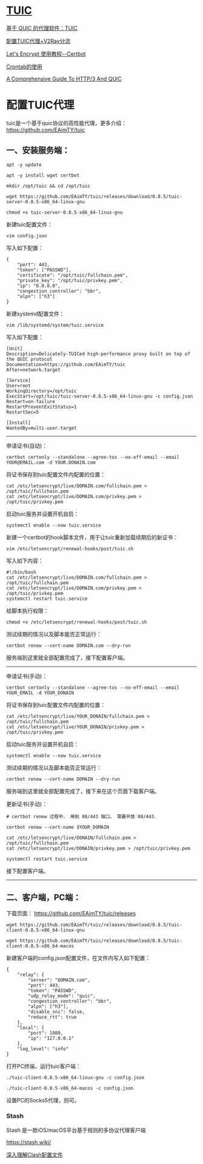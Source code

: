 
# [TUIC](https://github.com/EAimTY/tuic)

[基于 QUIC 的代理软件：TUIC](https://www.eaimty.com/2022/03/tuic.html)

[配置TUIC代理+V2Ray分流](https://lala.im/8424.html)

[Let's Encrypt 使用教程--Certbot](https://diamondfsd.com/lets-encrytp-hand-https/)

[Crontab的使用](https://wayou.github.io/2020/08/28/Crontab-%E7%9A%84%E4%BD%BF%E7%94%A8/)

[A Comprehensive Guide To HTTP/3 And QUIC](https://www.debugbear.com/blog/http3-quic-protocol-guide)

# 配置TUIC代理

tuic是一个基于quic协议的高性能代理，更多介绍：https://github.com/EAimTY/tuic

## 一、安装服务端：
```
apt -y update

apt -y install wget certbot

mkdir /opt/tuic && cd /opt/tuic

wget https://github.com/EAimTY/tuic/releases/download/0.8.5/tuic-server-0.8.5-x86_64-linux-gnu

chmod +x tuic-server-0.8.5-x86_64-linux-gnu
```

 新建tuic配置文件：

`vim config.json`

写入如下配置：
```
{
    "port": 443,
    "token": ["PASSWD"],
    "certificate": "/opt/tuic/fullchain.pem",
    "private_key": "/opt/tuic/privkey.pem",
    "ip": "0.0.0.0",
    "congestion_controller": "bbr",
    "alpn": ["h3"]
}
```

新建systemd配置文件：

`vim /lib/systemd/system/tuic.service`

写入如下配置：

```
[Unit]
Description=Delicately-TUICed high-performance proxy built on top of the QUIC protocol
Documentation=https://github.com/EAimTY/tuic
After=network.target

[Service]
User=root
WorkingDirectory=/opt/tuic
ExecStart=/opt/tuic/tuic-server-0.8.5-x86_64-linux-gnu -c config.json
Restart=on-failure
RestartPreventExitStatus=1
RestartSec=5

[Install]
WantedBy=multi-user.target
```
---
申请证书(自动)：

```
certbot certonly --standalone --agree-tos --no-eff-email --email YOUR@EMAIL.com -d YOUR.DONAIN.com
```

将证书保存到tuic配置文件内配置的位置：

```
cat /etc/letsencrypt/live/DOMAIN.com/fullchain.pem > /opt/tuic/fullchain.pem
cat /etc/letsencrypt/live/DOMAIN.com/privkey.pem > /opt/tuic/privkey.pem
```

启动tuic服务并设置开机自启：
```
systemctl enable --now tuic.service
```

新建一个certbot的hook脚本文件，用于让tuic重新加载续期后的新证书：
```
vim /etc/letsencrypt/renewal-hooks/post/tuic.sh
```

写入如下内容：
```
#!/bin/bash
cat /etc/letsencrypt/live/DOMAIN.com/fullchain.pem > /opt/tuic/fullchain.pem
cat /etc/letsencrypt/live/DOMAIN.com/privkey.pem > /opt/tuic/privkey.pem
systemctl restart tuic.service
```

给脚本执行权限：
```
chmod +x /etc/letsencrypt/renewal-hooks/post/tuic.sh
```

测试续期的情况以及脚本能否正常运行：
```
certbot renew --cert-name DOMAIN.com --dry-run
```

服务端到这里就全部配置完成了，接下配置客户端。

---
申请证书(手动)：

```
certbot certonly --standalone --agree-tos --no-eff-email --email YOUR_EMAIL -d YOUR_DONAIN
```

将证书保存到tuic配置文件内配置的位置：

```
cat /etc/letsencrypt/live/YOUR_DONAIN/fullchain.pem > /opt/tuic/fullchain.pem
cat /etc/letsencrypt/live/YOUR_DONAIN/privkey.pem > /opt/tuic/privkey.pem
```

启动tuic服务并设置开机自启：
```
systemctl enable --now tuic.service
```

测试续期的情况以及脚本能否正常运行：
```
certbot renew --cert-name DOMAIN --dry-run
```

服务端到这里就全部配置完成了，接下来在这个页面下载客户端。

更新证书(手动)：
```
# certbot renew 过程中， 用到 80/443 端口。 需要开放 80/443. 

certbot renew --cert-name $YOUR_DOMAIN 

cat /etc/letsencrypt/live/DONAIN/fullchain.pem > /opt/tuic/fullchain.pem
cat /etc/letsencrypt/live/DONAIN/privkey.pem > /opt/tuic/privkey.pem

systemctl restart tuic.service
```
接下配置客户端。

---
## 二、客户端，PC端：

下载页面：
https://github.com/EAimTY/tuic/releases

```
wget https://github.com/EAimTY/tuic/releases/download/0.8.5/tuic-client-0.8.5-x86_64-linux-gnu

wget https://github.com/EAimTY/tuic/releases/download/0.8.5/tuic-client-0.8.5-x86_64-macos
```

新建客户端的config.json配置文件，在文件内写入如下配置：
```
{
    "relay": {
        "server": "DOMAIN.com",
        "port": 443,
        "token": "PASSWD",
        "udp_relay_mode": "quic",
        "congestion_controller": "bbr",
        "alpn": ["h3"],
        "disable_sni": false,
        "reduce_rtt": true
    },
    "local": {
        "port": 1080,
        "ip": "127.0.0.1"
    },
    "log_level": "info"
}
```

打开PC终端，运行tuic客户端：
```
./tuic-client-0.8.5-x86_64-linux-gnu -c config.json

./tuic-client-0.8.5-x86_64-macos -c config.json
```

设置PC的Socks5代理，则可。

### Stash

Stash 是一款iOS/macOS平台基于规则的多协议代理客户端

https://stash.wiki/

[深入理解Clash配置文件](https://v2xtls.org/%E6%B7%B1%E5%85%A5%E7%90%86%E8%A7%A3clash%E9%85%8D%E7%BD%AE%E6%96%87%E4%BB%B6/)





